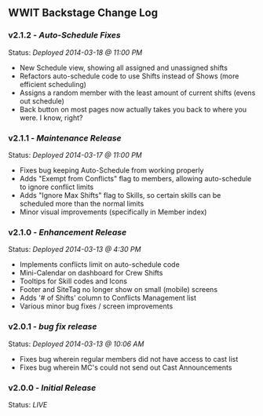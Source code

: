 WWIT Backstage Change Log
-------------------------

### v2.1.2 - _Auto-Schedule Fixes_
 Status: _Deployed 2014-03-18 @ 11:00 PM_

 - New Schedule view, showing all assigned and unassigned shifts
 - Refactors auto-schedule code to use Shifts instead of Shows (more efficient scheduling)
 - Assigns a random member with the least amount of current shifts (evens out schedule)
 - Back button on most pages now actually takes you back to where you were. I know, right?

### v2.1.1 - _Maintenance Release_
 Status: _Deployed 2014-03-17 @ 11:00 PM_

 - Fixes bug keeping Auto-Schedule from working properly
 - Adds "Exempt from Conflicts" flag to members, allowing auto-schedule to ignore conflict limits
 - Adds "Ignore Max Shifts" flag to Skills, so certain skills can be scheduled more than the normal limits
 - Minor visual improvements (specifically in Member index)

### v2.1.0 - _Enhancement Release_
 Status: _Deployed 2014-03-13 @ 4:30 PM_

 - Implements conflicts limit on auto-schedule code
 - Mini-Calendar on dashboard for Crew Shifts
 - Tooltips for Skill codes and Icons
 - Footer and SiteTag no longer show on small (mobile) screens
 - Adds '# of Shifts' column to Conflicts Management list
 - Various minor bug fixes / screen improvements

### v2.0.1 - _bug fix release_
 Status: _Deployed 2014-03-13 @ 10:06 AM_

 - Fixes bug wherein regular members did not have access to cast list
 - Fixes bug wherein MC's could not send out Cast Announcements

### v2.0.0 - _Initial Release_
 Status: _LIVE_
